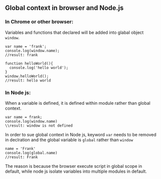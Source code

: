 ## Global context in browser and Node.js

### In Chrome or other browser:  
Variables and functions that declared will be added into glabal object `window`.
```
var name = 'frank';
console.log(window.name);
//result: frank
```
```
function helloWorld(){
  console.log('hello world');
}
window.helloWorld();
//result: hello world
```
### In Node js:  
When a variable is defined, it is defined within module rather than global context.
```
var name = frank;
console.log(window.name)
\\result: window is not defined
```
In order to sue global context in Node js, keyword `var` needs to be removed in declration and the global variable is `global` rather than `window`
```
name = 'Frank'
console.log(global.name)
//result: Frank
```
The reason is because the browser execute script in global scope in default, while node js isolate variables into multiple modules in default.
